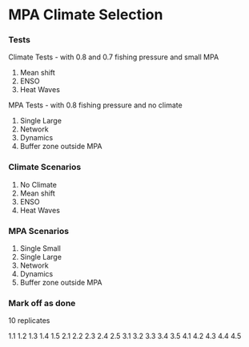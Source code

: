 # MPA Climate Selection

### Tests

Climate Tests - with 0.8 and 0.7 fishing pressure and small MPA

1. Mean shift
2. ENSO
3. Heat Waves

MPA Tests - with 0.8 fishing pressure and no climate

1. Single Large
2. Network
3. Dynamics
4. Buffer zone outside MPA


### Climate Scenarios

1. No Climate
2. Mean shift
3. ENSO
4. Heat Waves

### MPA Scenarios

1. Single Small
2. Single Large
3. Network
4. Dynamics
5. Buffer zone outside MPA

### Mark off as done

10 replicates

1.1
1.2
1.3
1.4
1.5
2.1
2.2
2.3
2.4
2.5
3.1
3.2
3.3
3.4
3.5
4.1
4.2
4.3
4.4
4.5

